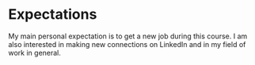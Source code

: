 # Expectations

My main personal expectation is to get a new job during this course. I am also interested in making new connections on LinkedIn and in my field of work in general.
